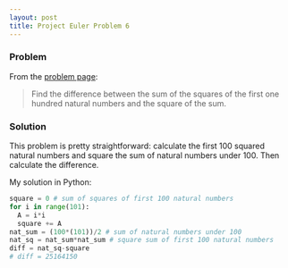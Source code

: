 ```yaml
---
layout: post
title: Project Euler Problem 6 
---
```


### Problem 
From the [problem page](https://projecteuler.net/problem=6):
>Find the difference between the sum of the squares of the first one hundred natural numbers and the square of the sum.

### Solution 
This problem is pretty straightforward: calculate the first 100 squared natural numbers 
and square the sum of natural numbers under 100. Then calculate the difference. 

My solution in Python: 
```python
square = 0 # sum of squares of first 100 natural numbers
for i in range(101):
  A = i*i
  square += A
nat_sum = (100*(101))/2 # sum of natural numbers under 100
nat_sq = nat_sum*nat_sum # square sum of first 100 natural numbers
diff = nat_sq-square 
# diff = 25164150
```
